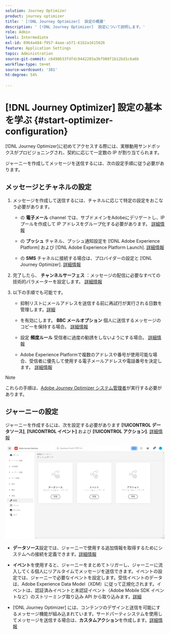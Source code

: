 ```yaml
---
solution: Journey Optimizer
product: journey optimizer
title: ' [!DNL Journey Optimizer]  設定の概要'
description: ' [!DNL Journey Optimizer]  設定について説明します。'
role: Admin
level: Intermediate
exl-id: 0964a484-f957-4aae-a571-61b2a1615026
feature: Application Settings
topic: Administration
source-git-commit: c6498633fdfdc9442203a3bf980f1b12bd1c6a6b
workflow-type: tm+mt
source-wordcount: '381'
ht-degree: 54%

---
```



# [!DNL Journey Optimizer] 設定の基本を学ぶ {#start-optimizer-configuration}

[!DNL Journey Optimizer]に初めてアクセスする際には、実稼動用サンドボックスがプロビジョニングされ、契約に応じて一定数の IP が割り当てられます。

ジャーニーを作成してメッセージを送信するには、次の設定手順に従う必要があります。

## メッセージとチャネルの設定

1. メッセージを作成して送信するには、チャネルに応じて特定の設定をおこなう必要があります。

   * の **電子メール** channel では、サブドメインをAdobeにデリゲートし、IP プールを作成して IP アドレスをグループ化する必要があります。 [詳細情報](../email/get-started-email-config.md)

   * の **プッシュ** チャネル、プッシュ通知設定を [!DNL Adobe Experience Platform] および [!DNL Adobe Experience Platform Launch]. [詳細情報](../push/push-configuration.md)

   * の **SMS** チャネルに接続する場合は、プロバイダーの設定と [!DNL Journey Optimizer]. [詳細情報](../sms/sms-configuration.md)

1. 完了したら、 **チャンネルサーフェス** ：メッセージの配信に必要なすべての技術的パラメーターを設定します。 [詳細情報](channel-surfaces.md)

1. 以下の手順でも可能です。

   * 抑制リストにメールアドレスを送信する前に再試行が実行される日数を管理します。[詳細](manage-suppression-list.md)

   * を有効にします。 **BBC メールオプション** 個人に送信するメッセージのコピーを保持する場合。 [詳細情報](archiving-support.md#enable-bcc)

   * 設定 **頻度ルール** 受信者に過度の勧誘をしないようにする場合。 [詳細情報](frequency-rules.md)

   * Adobe Experience Platformで複数のアドレスや番号が使用可能な場合、受信者に優先して使用する電子メールアドレスや電話番号を決定します。 [詳細情報](primary-email-addresses.md)

<!--* Understand the push notification flow. [Learn more](../push/push-gs.md)-->

>[!NOTE]
>
>これらの手順は、[Adobe Journey Optimizer システム管理者](../start/path/administrator.md)が実行する必要があります。

## ジャーニーの設定

ジャーニーを作成するには、次を設定する必要があります **[!UICONTROL データソース]**, **[!UICONTROL イベント]** および **[!UICONTROL アクション]**. [詳細情報](about-data-sources-events-actions.md)

![](assets/admin-menu.png)

* **データソース**&#x200B;設定では、ジャーニーで使用する追加情報を取得するためにシステムへの接続を定義できます。[詳細情報](../datasource/about-data-sources.md)

* **イベント**&#x200B;を使用すると、ジャーニーをまとめてトリガーし、ジャーニーに流入してくる個人にリアルタイムでメッセージを送信できます。イベントの設定では、ジャーニーで必要なイベントを設定します。受信イベントのデータは、Adobe Experience Data Model（XDM）に従って正規化されます。イベントは、認証済みイベントと未認証イベント（Adobe Mobile SDK イベントなど）のストリーミング取り込み API から取り込みます。[詳細](../event/about-events.md)

* [!DNL Journey Optimizer] には、コンテンツのデザインと送信を可能にするメッセージ機能が組み込まれています。サードパーティシステムを使用してメッセージを送信する場合は、**カスタムアクション**&#x200B;を作成します。[詳細情報](../action/action.md)